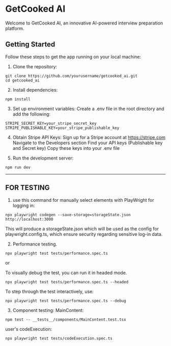 # GetCooked AI

Welcome to GetCooked AI, an innovative AI-powered interview preparation platform.

## Getting Started

Follow these steps to get the app running on your local machine:

1. Clone the repository:
```
git clone https://github.com/yourusername/getcooked_ai.git
cd getcooked_ai
```

2. Install dependencies:
```
npm install
```

3. Set up environment variables: Create a .env file in the root directory and add the following:
```
STRIPE_SECRET_KEY=your_stripe_secret_key
STRIPE_PUBLISHABLE_KEY=your_stripe_publishable_key
```

4. Obtain Stripe API Keys:
Sign up for a Stripe account at https://stripe.com
Navigate to the Developers section
Find your API keys (Publishable key and Secret key)
Copy these keys into your .env file

5. Run the development server:
```
npm run dev
```

---------------

## FOR TESTING
1. use this command for manually select elements with PlayWright for logging in:
```
npx playwright codegen --save-storage=storageState.json http://localhost:3000
```

This will produce a storageState.json which will be used as the config for playwright.config.ts, which ensure security regarding sensitive log-in data. 

2. Performance testing.
```
npx playwright test tests/performance.spec.ts
```

or

To visually debug the test, you can run it in headed mode.
```
npx playwright test tests/performance.spec.ts --headed
```

To step through the test interactively, use:
```
npx playwright test tests/performance.spec.ts --debug
```

3. Component testing:
MainContent:
```
npm test -- __tests__/components/MainContent.test.tsx
```

user's codeExecution:
```
npx playwright test tests/codeExecution.spec.ts
```
